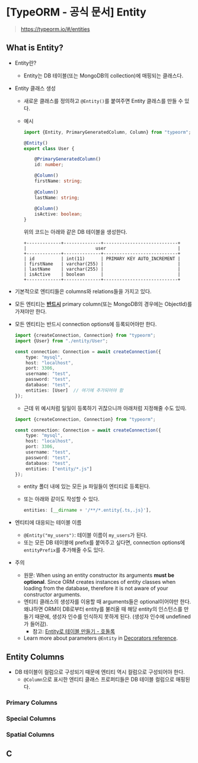 # [TypeORM - 공식 문서] Entity

> https://typeorm.io/#/entities



## What is Entity?

- Entity란?

  - Entity는 DB 테이블(또는 MongoDB의 collection)에 매핑되는 클래스다.

- Entity 클래스 생성

  - 새로운 클래스를 정의하고 `@Entity()`를 붙여주면 Entity 클래스를 만들 수 있다.

  - 예시

    ```typescript
    import {Entity, PrimaryGeneratedColumn, Column} from "typeorm";
    
    @Entity()
    export class User {
    
        @PrimaryGeneratedColumn()
        id: number;
    
        @Column()
        firstName: string;
      
        @Column()
        lastName: string;
      
        @Column()
        isActive: boolean;
    }
    ```

    위의 코드는 아래와 같은 DB 테이블을 생성한다.

    ```
    +-------------+--------------+----------------------------+
    |                          user                           |
    +-------------+--------------+----------------------------+
    | id          | int(11)      | PRIMARY KEY AUTO_INCREMENT |
    | firstName   | varchar(255) |                            |
    | lastName    | varchar(255) |                            |
    | isActive    | boolean      |                            |
    +-------------+--------------+----------------------------+
    ```



- 기본적으로 엔티티들은 columns와 relations들을 가지고 있다.

- 모든 엔티티는 **<u>반드시</u>** primary column(또는 MongoDB의 경우에는 ObjectId)를 가져야만 한다.

- 모든 엔티티는 반드시 connection options에 등록되어야만 한다.

  ```typescript
  import {createConnection, Connection} from "typeorm";
  import {User} from "./entity/User";
  
  const connection: Connection = await createConnection({
      type: "mysql",
      host: "localhost",
      port: 3306,
      username: "test",
      password: "test",
      database: "test",
      entities: [User]  // 여기에 추가되어야 함
  });
  ```

  - 근데 위 예시처럼 일일이 등록하기 귀찮으니까 아래처럼 지정해줄 수도 있따.

  ```typescript
  import {createConnection, Connection} from "typeorm";
  
  const connection: Connection = await createConnection({
      type: "mysql",
      host: "localhost",
      port: 3306,
      username: "test",
      password: "test",
      database: "test",
      entities: ["entity/*.js"]  
  });
  ```

  - entity 폴더 내에 있는 모든 js 파일들이 엔티티로 등록된다.

  - 또는 아래와 같이도 작성할 수 있다.

    ```typescript
    entities: [__dirname + '/**/*.entity{.ts,.js}'],
    ```

    

- 엔티티에 대응되는 테이블 이름
  - `@Entity("my_users")`: 테이블 이름이 `my_users`가 된다.
  - 또는 모든 DB 테이블에 prefix를 붙여주고 싶다면, connection options에 `entityPrefix`를 추가해줄 수도 있다.



- 주의
  - 원문: When using an entity constructor its arguments **must be optional**. Since ORM creates instances of entity classes when loading from the database, therefore it is not aware of your constructor arguments.
  - 엔티티 클래스의 생성자를 이용할 때 arguments들은 optional이어야만 한다. 왜냐하면 ORM이 DB로부터 entity를 불러올 때 해당 entity의 인스턴스를 만들기 때문에, 생성자 인수를 인식하지 못하게 된다. (생성자 인수에 undefined가 들어감).
    - 참고: [Entity로 테이블 만들기 - 호돌록](https://log.hodol.dev/typescript/typeorm/entity)
  - Learn more about parameters `@Entity` in [Decorators reference](https://typeorm.io/#/decorator-reference/).





## Entity Columns

- DB 테이블이 컬럼으로 구성되기 때문에 엔티티 역시 컬럼으로 구성되어야 한다.
  - `@Column`으로 표시한 엔티티 클래스 프로퍼티들은 DB 테이블 컬럼으로 매핑된다.



### Primary Columns

### Special Columns

### Spatial Columns





## C











